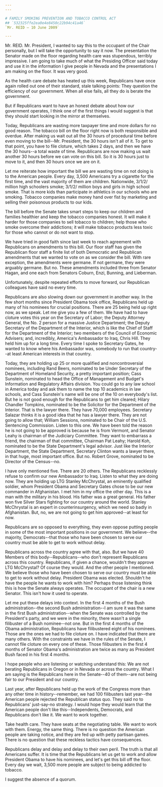 ```yaml
---
---

# FAMILY SMOKING PREVENTION AND TOBACCO CONTROL ACT
## `532325ffe2ea0e4e8450c22b94c41a46`
`Mr. REID — 10 June 2009`

---
```



Mr. REID. Mr. President, I wanted to say this to the occupant of the 
Chair personally, but I will take the opportunity to say it now. The 
presentation the Senator made on the floor regarding health care was 
stupendous, terribly impressive. I am going to take much of what the 
Presiding Officer said today and use it in the information I give 
people in Nevada and the presentations I am making on the floor. It was 
very good.

As the health care debate has heated up this week, Republicans have 
once again rolled out one of their standard, stale talking points: They 
question the efficiency of our government. When all else fails, all 
they do is berate the government.

But if Republicans want to have an honest debate about how our 
government operates, I think one of the first things I would suggest is 
that they should start looking in the mirror at themselves.

Today, Republicans are wasting more taxpayer time and more dollars 
for no good reason. The tobacco bill on the floor right now is both 
responsible and overdue. After making us wait out all the 30 hours of 
procedural time before even moving to the bill--Mr. President, the 30 
hours isn't all of it. To get to that point, you have to file cloture, 
which takes 2 days, and then we have the 30 hours--a total waste of 
time. Republicans are now making us wait another 30 hours before we can 
vote on this bill. So it is 30 hours just to move to it, and then 30 
hours once we are on it.

Let me reiterate how important the bill we are wasting time on not 
doing is to the American people. Every day, 3,500 Americans try a 
cigarette for the first time, and the vast majority of them are 
children. Nationwide, 3/1/2/ million high schoolers smoke; 3/1/2/ 
million boys and girls in high school smoke. That is more kids than 
participate in athletics in our schools who are smoking. Tobacco 
companies make money hand over fist by marketing and selling their 
poisonous products to our kids.



The bill before the Senate takes smart steps to keep our children and 
families healthier and keep the tobacco companies honest. It will make 
it harder for those companies to sell tobacco to children; help those 
who smoke overcome their addictions; it will make tobacco products less 
toxic for those who cannot or do not want to stop.

We have tried in good faith since last week to reach agreement with 
Republicans on amendments to this bill. Our floor staff has given the 
Republican floor staff a finite list of both Democratic and Republican 
amendments that we wanted to vote on as we consider the bill. With rare 
exception, the amendments were germane. If not germane, they were 
arguably germane. But no. These amendments included three from Senator 
Hagan, and one each from Senators Coburn, Enzi, Bunning, and Lieberman.

Unfortunately, despite repeated efforts to move forward, our 
Republican colleagues have said no every time.

Republicans are also slowing down our government in another way. In 
the few short months since President Obama took office, Republicans 
held up many of his nominees for crucial positions. There are 25 being 
held up right now, as we speak. Let me give you a few of them. We have 
had to have cloture votes this year on the Secretary of Labor; the 
Deputy Attorney General, the No. 2 person for a massive Justice 
Department; the Deputy Secretary of the Department of the Interior, 
which is like the Chief of Staff for the Department of the Interior; 
two members of the Council of Economic Advisers; and, incredibly, 
America's Ambassador to Iraq, Chris Hill. They held him up for a long 
time. Every time I spoke to Secretary Gates, he wanted to know where 
his Ambassador was, somebody to run that country--at least American 
interests in that country.

Today, they are holding up 25 or more qualified and noncontroversial 
nominees, including Rand Beers, nominated to be Under Secretary of the 
Department of Homeland Security, a pretty important position; Cass 
Sunstein, nominated to head the Office of Management and Budget's 
Information and Regulatory Affairs division. You could go to any law 
school in America today and ask them to name the top 10 academics in 
law schools, and Cass Sunstein's name will be one of the 10 on 
everybody's list. But he is not good enough for the Republicans to get 
him cleared; Hilary Chandler Tompkins, nominated to be the Solicitor 
for the Department of the Interior. That is the lawyer there. They have 
70,000 employees. Secretary Salazar thinks it is a good idea that he 
has a lawyer there. They are not going to allow that; William Sessions, 
nominated to be Chair of the U.S. Sentencing Commission. Listen to this 
one. We have been told the reason he is not going to be approved is 
because he is from Vermont, and Senator Leahy is chairman of the 
Judiciary Committee. They want to embarrass a friend, the chairman of 
that committee, Chairman Pat Leahy; Harold Koh, nominated to be the 
State Department's legal advisor. Just like the Interior Department, 
the State Department, Secretary Clinton wants a lawyer there, in that 
huge, most important office. But no. Robert Grove, nominated to be 
Director of the Census--no.

I have only mentioned five. There are 20 others. The Republicans 
recklessly refuse to confirm our new Ambassador to Iraq. Listen to what 
they are doing now. They are holding up LTG Stanley McChrystal, an 
eminently qualified soldier, whom President Obama and Secretary Gates 
chose to be our new commander in Afghanistan. I met him in my office 
the other day. This is a man with the military in his blood. His father 
was a great general. His father won five Silver Stars fighting for our 
country around the world. Stanley McChrystal is an expert in 
counterinsurgency, which we need so badly in Afghanistan. But, no, we 
are not going to get him approved--at least for now.

Republicans are so opposed to everything, they even oppose putting 
people in some of the most important positions in our government. We 
believe--the majority, Democrats--that those who have been chosen to 
serve our country must be able to get to work without delay.

Republicans across the country agree with that, also. But we have 40 
Members of this body--Republicans--who don't represent Republicans 
across this country. Republicans, if given a chance, wouldn't they 
approve LTG McChrystal? Of course they would. And the other people I 
mentioned. We believe those who have been chosen to serve our country 
must be able to get to work without delay. President Obama was elected. 
Shouldn't he have the people he wants to work with him? Perhaps those 
listening think this is how the Senate always operates. The occupant of 
the chair is a new Senator. This isn't how it used to operate.

Let me put these delays into context. In the first 4 months of the 
Bush administration--the second Bush administration--I am sure it was 
the same in the first Bush administration--when the Senate was 
controlled by the President's party, and we were in the minority, there 
wasn't a single filibuster of a Bush nominee--not one. But in the first 
4 months of the Obama administration, Republicans have filibustered 
eight of his nominees. Those are the ones we had to file cloture on. I 
have indicated that there are many others. With the constraints we have 
in the rules of the Senate, I cannot file cloture on every one of 
these. Those filibusters in the first 4 months of Senator Obama's 
administration are twice as many as President Bush faced in his first 4 
months.

I hope people who are listening or watching understand this: We are 
not berating Republicans in Oregon or in Nevada or across the country. 
What I am saying is the Republicans here in the Senate--40 of them--are 
not being fair to our President and our country.

Last year, after Republicans held up the work of the Congress more 
than any other time in history--remember, we had 100 filibusters last 
year--the American people rejected the Republican status quo. They said 
no to Republicans' just-say-no strategy. I would hope they would learn 
that the American people don't like this--Independents, Democrats, and 
Republicans don't like it. We want to work together.

Take health care. They have seats at the negotiating table. We want 
to work with them. Energy, the same thing. There is no question the 
American people are taking notice, and they are fed up with petty 
partisan games. There is no question that these reckless tactics have 
consequences.

Republicans delay and delay and delay to their own peril. The truth 
is that all Americans suffer. It is time that the Republicans let us 
get to work and allow President Obama to have his nominees, and let's 
get this bill off the floor. Every day we wait, 3,500 more people are 
subject to being addicted to tobacco.

I suggest the absence of a quorum.